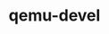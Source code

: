 ---
permalink: /engineering/projects/qemu-devel/
project_link_name: qemu-devel
project_maintainers: ''
project_stats: 'true'
title: qemu-devel
---